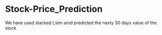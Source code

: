 # Stock-Price_Prediction

We have used stacked Lstm amd predicted the nexty 30 days value of the stock
